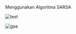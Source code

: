 Menggunakan Algoritma SARSA 

![test](https://im4.ezgif.com/tmp/ezgif-4-296e22bdc7.gif)


![gaa](https://im4.ezgif.com/tmp/ezgif-4-1372fcd8ee.gif)
